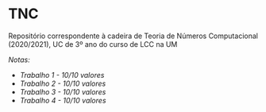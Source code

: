 # TNC
Repositório correspondente à cadeira de Teoria de Números Computacional (2020/2021), UC de 3º ano do curso de LCC na UM

*Notas:*
- *Trabalho 1 - 10/10 valores*
- *Trabalho 2 - 10/10 valores*
- *Trabalho 3 - 10/10 valores*
- *Trabalho 4 - 10/10 valores*
